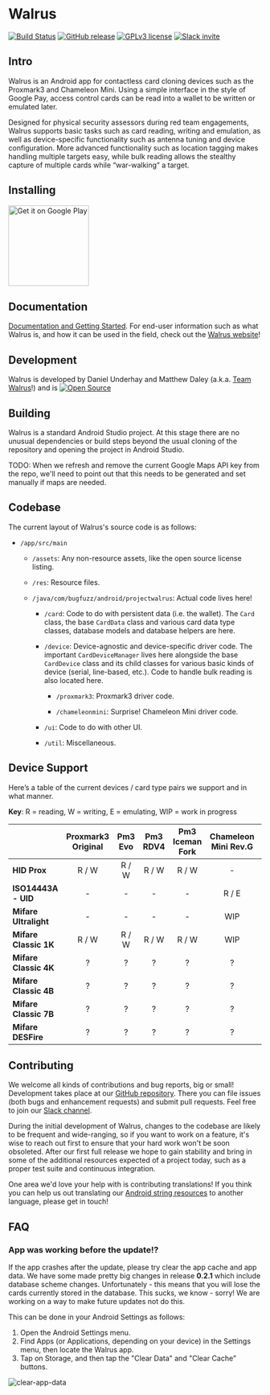 # Walrus
[![Build Status](https://img.shields.io/badge/status-alpha-orange.svg)](https://play.google.com/store/apps/details?id=com.bugfuzz.android.projectwalrus&pcampaignid=MKT-Other-global-all-co-prtnr-py-PartBadge-Mar2515-1)
[![GitHub release](https://img.shields.io/badge/release-v0.2.1-blue.svg)](https://github.com/TeamWalrus/Walrus/releases/)
[![GPLv3 license](https://img.shields.io/badge/license-GPLv3-blue.svg)](https://github.com/TeamWalrus/Walrus/blob/master/LICENSE)
[![Slack invite](https://img.shields.io/badge/chat-on%20slack-00aac1.svg)](https://join.slack.com/t/walrusapp/shared_invite/enQtNDI0NDc1MDMzNDk0LTk5MTdhNWE4ZjBkNDBkOTkzY2EzMWE0ZWU3MDEwZjYzZmViZDFlZDQ5NDU1ZmZkZTdkMWVjMDVjYzkxZDFjODA)

## Intro

Walrus is an Android app for contactless card cloning devices such as the Proxmark3 and Chameleon Mini. Using a simple interface in the style of Google Pay, access control cards can be read into a wallet to be written or emulated later.

Designed for physical security assessors during red team engagements, Walrus supports basic tasks such as card reading, writing and emulation, as well as device-specific functionality such as antenna tuning and device configuration. More advanced functionality such as location tagging makes handling multiple targets easy, while bulk reading allows the stealthy capture of multiple cards while “war-walking” a target.

## Installing

<a href="https://play.google.com/store/apps/details?id=com.bugfuzz.android.projectwalrus&amp;pcampaignid=MKT-Other-global-all-co-prtnr-py-PartBadge-Mar2515-1"><img alt="Get it on Google Play" src="https://play.google.com/intl/en_us/badges/images/generic/en_badge_web_generic.png" width="160"></a>

## Documentation

[Documentation and Getting Started](https://walrus.app/docs/getting-started/). For end-user information such as what Walrus is, and how it can be used in the field, check out the [Walrus website](https://walrus.app/)!


## Development

Walrus is developed by Daniel Underhay and Matthew Daley (a.k.a. [Team Walrus](mailto:team@walrus.app)!) and is [![Open Source](https://badges.frapsoft.com/os/v1/open-source.png?v=103)](https://github.com/TeamWalrus/Walrus/blob/master/LICENSE)

## Building

Walrus is a standard Android Studio project. At this stage there are no unusual dependencies or build steps beyond the usual cloning of the repository and opening the project in Android Studio.

TODO: When we refresh and remove the current Google Maps API key from the repo, we'll need to point out that this needs to be generated and set manually if maps are needed.

## Codebase

The current layout of Walrus's source code is as follows:

* `/app/src/main`

  * `/assets`: Any non-resource assets, like the open source license listing.

  * `/res`: Resource files.

  * `/java/com/bugfuzz/android/projectwalrus`: Actual code lives here!

    * `/card`: Code to do with persistent data (i.e. the wallet). The `Card` class, the base `CardData` class and various card data type classes, database models and database helpers are here.

    * `/device`: Device-agnostic and device-specific driver code. The important `CardDeviceManager` lives here alongside the base `CardDevice` class and its child classes for various basic kinds of device (serial, line-based, etc.). Code to handle bulk reading is also located here.

      * `/proxmark3`: Proxmark3 driver code.

      * `/chameleonmini`: Surprise! Chameleon Mini driver code.

    * `/ui`: Code to do with other UI.

    * `/util`: Miscellaneous.


## Device Support
Here’s a table of the current devices / card type pairs we support and in what manner.

**Key**: R = reading, W = writing, E = emulating, WIP = work in progress

|                   | Proxmark3 Original | Pm3 Evo | Pm3 RDV4 | Pm3 Iceman Fork | Chameleon Mini Rev.G | C.M Rev.E Rebooted |
|-----------------------|:------------------:|:-------:|:--------:|:---------------:|:--------------------:|:--------------:|
| **HID Prox**          | R / W              | R / W   | R / W    | R / W           | -                    | -              |
| **ISO14443A - UID**   | -                  | -       | -        |  -              | R / E                | WIP            |
| **Mifare Ultralight** | -                  | -       | -        |  -              | WIP                  | WIP            |
| **Mifare Classic 1K** | R / W              | R / W   | R / W    | R / W           | WIP                  | WIP            |
| **Mifare Classic 4K** | ?                  | ?       | ?        | ?               | ?                    | ?              |
| **Mifare Classic 4B** | ?                  | ?       | ?        | ?               | ?                    | ?              |
| **Mifare Classic 7B** | ?                  | ?       | ?        | ?               | ?                    | ?              |
| **Mifare DESFire**    | ?                  | ?       | ?        | ?               | ?                    | ?              |

## Contributing

We welcome all kinds of contributions and bug reports, big or small! Development takes place at our [GitHub repository](https://github.com/TeamWalrus/Walrus). There you can file issues (both bugs and enhancement requests) and submit pull requests.
Feel free to join our [Slack channel](https://join.slack.com/t/walrusapp/shared_invite/enQtNDI0NDc1MDMzNDk0LTk5MTdhNWE4ZjBkNDBkOTkzY2EzMWE0ZWU3MDEwZjYzZmViZDFlZDQ5NDU1ZmZkZTdkMWVjMDVjYzkxZDFjODA). 

During the initial development of Walrus, changes to the codebase are likely to be frequent and wide-ranging, so if you want to work on a feature, it's wise to reach out first to ensure that your hard work won't be soon obsoleted. After our first full release we hope to gain stability and bring in some of the additional resources expected of a project today, such as a proper test suite and continuous integration.

One area we'd love your help with is contributing translations! If you think you can help us out translating our [Android string resources](https://github.com/TeamWalrus/Walrus/blob/master/app/src/main/res/values/strings.xml) to another language, please get in touch!


## FAQ

### App was working before the update!?
If the app crashes after the update, please try clear the app cache and app data. We have some made pretty big changes in release __0.2.1__ which include database scheme changes. Unfortunately - this means that you will lose the cards currently stored in the database. This sucks, we know - sorry! We are working on a way to make future updates not do this.


This can be done in your Android Settings as follows:
 1. Open the Android Settings menu.
 2. Find Apps (or Applications, depending on your device) in the Settings menu, then locate the Walrus app.
 3. Tap on Storage, and then tap the "Clear Data" and "Clear Cache" buttons.

![clear-app-data](https://pbs.twimg.com/media/D1XRwBaU4AAZK5j.jpg:small)
